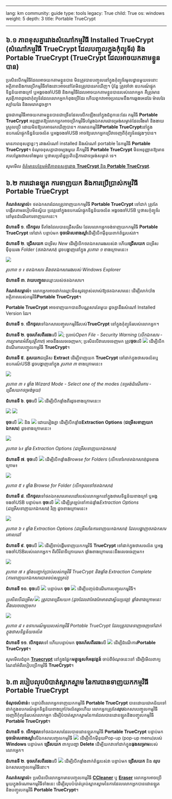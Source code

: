 

---

lang: km
community: guide
type: tools
legacy: True
child: True
os: windows
weight: 5
depth: 3
title: Portable TrueCrypt

---

## ៦.១ ភាពខុសគ្នារវាងសំណៅកម្មវិធី Installed TrueCrypt (សំណៅកម្មវិធី TrueCrypt ដែលបញ្ចូលក្នុងកុំព្យូទ័រ)  និង Portable TrueCrypt (TrueCrypt ដែលអាចយកតាមខ្លួនបាន) ##

ប្រសិនបើកម្មវិធីដែលអាចយកតាមខ្លួនបាន មិនត្រូវបានបញ្ចូលនៅក្នុងកុំព្យូទ័រមូលដ្ឋានមួយទេនោះ អត្ថិភាពនិងការប្រើកម្មវិធីទាំងនោះអាចនៅតែមិនត្រូវបានរកឃើញ។ ប៉ុន្តែ ត្រូវចាំថា ឧបករណ៍ផ្ទុកទិន្នន័យខាងក្រៅ ឬអង្គចងចាំUSB និងកម្មវិធីដែលអាចយកតាមខ្លួនបានរបស់លោកអ្នក គឺត្រូវមានសុវត្ថិភាពដូចជាកុំព្យូទ័រដែលលោកអ្នកកំពុងប្រើដែរ ហើយពួកវាអាចប្រឈមនឹងការឆ្លងអេដវែរ ម៉ាលវែរ ស្ប៉ាយវែរ និងមេរោគដូចគ្នា។

ដូចជាកម្មវិធីអាចយកតាមខ្លួនបានជាច្រើនដែលលើកឡើងនៅក្នុងជំពូកនេះដែរ កម្មវិធី **Portable TrueCrypt** អនុញ្ញាតឱ្យលោកអ្នកអាចប្រើកម្មវិធីបម្លែងឯកសារជាទម្រង់សម្ងាត់ដែលរឹងមាំ និងងាយស្រួលប្រើ ដោយមិនឱ្យគេអាចរកឃើញបាន។       ការមានកម្មវិធី**Portable TrueCrypt**នៅក្នុងឧបករណ៍ផ្ទុកទិន្នន័យចល័ត ឬអង្គចងចាំUSB អាចឱ្យលោកអ្នកប្រើវាចេញពីកុំព្យូទ័រផ្សេងៗបាន។

មានភាពខុសគ្នាខ្លះៗ រវាងសំណៅ installed និងសំណៅ portable នៃកម្មវិធី **Portable TrueCrypt**។ ចំណុចខុសគ្នាជាចម្បងមួយ គឺកម្មវិធី **Portable TrueCrypt** មិនអនុញ្ញាតឱ្យមានការបម្លែងថាសទាំងមូល ឬថាសប្រព័ន្ធប្រតិបត្តិការជាទម្រង់សម្ងាត់   ទេ។

សូមមើល [ព័ត៌មានបន្ថែមអំពីភាពខុសគ្នារវាង **TrueCrypt** និង **Portable TrueCrypt**](http://andryou.com/truecrypt/docs/truecrypt-portable.php).

## ៦.២ ការដោនឡូត ការទាញយក និងការប្រើប្រាស់កម្មវិធី Portable TrueCrypt ##

**កំណត់សម្គាល់**៖ ថតឯកសារដែលត្រូវទាញយកកម្មវិធី **Portable TrueCrypt** ទៅដាក់ ត្រូវតែបង្កើតតាមរបៀបមិនស្វ័យ   ប្រវត្តនៅក្នុងឧបករណ៍ផ្ទុកទិន្នន័យចល័ត អង្គចងចាំUSB ឬថាសកុំព្យូទ័រ នៅមុនដំណើរការទាញយកនេះ។

**ជំហានទី ១**. **បើកចូល** ទីតាំងដែលបានជ្រើសរើស ដែលលោកអ្នកចង់ទាញយកកម្មវិធី **Portable TrueCrypt** ទៅដាក់ បន្ទាប់មក **ចុចម៉ោសខាងស្តាំ**ដើម្បីបើកម៉ឺនុយពាក់ព័ន្ធរបស់វា។

**ជំហានទី ២**. **ជ្រើសយក** ជម្រើស *New* ដើម្បីបើកថតឯកសាររងរបស់វា ហើយ**ជ្រើសយក** ជម្រើសម៉ឺនុយរង *Folder* (*ថតឯកសារ*) ដូចបង្ហាញនៅក្នុង *រូបភាព ១* ខាងក្រោមនេះ៖

![](/sbox/screen/truecryptportable-en/01.png)

*រូបភាព ១ ៖ ថតឯកសារ និងថតឯកសាររងរបស់ Windows Explorer*

**ជំហានទី ៣**. **វាយបញ្ចូល**ឈ្មោះរបស់ថតឯកសារ។

**កំណត់សម្គាល់**៖ លោកអ្នកអាចដាក់ឈ្មោះមិនសូវច្បាស់លាស់ឱ្យថតឯកសារនេះ ដើម្បីលាក់បាំងអត្ថិភាពរបស់កម្មវិធី**Portable TrueCrypt**។

**Portable TrueCrypt** អាចទាញយកបានពីបណ្ណសារតែមួយ ដូចគ្នានឹងសំណៅ Installed Version ដែរ។

**ជំហានទី ១**.  **បើកចូល**ទៅឯកសារបញ្ចូលកម្មវិធីរបស់**TrueCrypt** នៅក្នុងកុំព្យូទ័ររបស់លោកអ្នក។

**ជំហានទី ២**. **ចុចរហ័សពីរដង**លើ ![](/sbox/screen/truecryptportable-en/06.png); ប្រអប់*Open File - Security Warning* (*បើកឯកសារ - ការព្រមានអំពីសុវត្ថិភាព*) អាចនឹងលេចចេញមក; ប្រសិនបើវាលេចចេញមក ត្រូវ**ចុច**លើ ![](/sbox/screen/truecryptportable-en/08c.png) ដើម្បីបើកដំណើរការបញ្ចូលកម្មវិធី **TrueCrypt**។
 
**ជំហានទី ៥**. **គូសយក**ជម្រើស **Extract** ដើម្បីទាញយក **TrueCrypt** ទៅដាក់ក្នុងថាសចល័តឬឧបករណ៍USB ដូចបង្ហាញនៅក្នុង *រូបភាព ៣* ខាងក្រោមនេះ៖

![](/sbox/screen/truecryptportable-en/08.png)

*រូបភាព ៣ ៖ ផ្ទាំង Wizard Mode - Select one of the modes (ទម្រង់ដំណើរការ - ជ្រើសយកទម្រង់មួយ)*

**ជំហានទី ៦**. **ចុច**លើ ![](/sbox/screen/truecryptportable-en/09.png) ដើម្បីបើកផ្ទាំងពីរដូចខាងក្រោមនេះ៖

![](/sbox/screen/truecryptportable-en/08a.png)
![](/sbox/screen/truecryptportable-en/08b.png)

**ចុច**លើ ![](/sbox/screen/truecryptportable-en/17.png) និង ![](/sbox/screen/truecryptportable-en/08c.png) ដោយរៀងគ្នា ដើម្បីបើកផ្ទាំង**Extraction Options** (**ជម្រើសទាញយកឯកសារ**) ដូចខាងក្រោមនេះ៖ 

![](/sbox/screen/truecryptportable-en/10.png)

*រូបភាព ៤៖ ផ្ទាំង Extraction Options (ជម្រើសទាញយកឯកសារ)*

**ជំហានទី ៧**. **ចុច**លើ ![](/sbox/screen/truecryptportable-en/11.png) ដើម្បីបើកផ្ទាំង*Browse for Folders* (*បើកទៅរកថតឯកសារ*)ដូចខាងក្រោម៖

![](/sbox/screen/truecryptportable-en/12.png)

*រូបភាព ៥ ៖ ផ្ទាំង Browse for Folder (បើកចូលទៅថតឯកសារ)*

**ជំហានទី ៨**. **បើកចូល**ទៅថតឯកសារគោលដៅរបស់លោកអ្នកនៅក្នុងថាសទិន្នន័យខាងក្រៅ ឬអង្គចងចាំUSB បន្ទាប់មក **ចុច**លើ ![](/sbox/screen/truecryptportable-en/17.png) ដើម្បីត្រឡប់ទៅកាន់ផ្ទាំង*Extraction Options* (*ជម្រើសទាញយកឯកសារ*) វិញ ដូចខាងក្រោមនេះ៖ 

![](/sbox/screen/truecryptportable-en/14.png)

*រូបភាព ៦ ៖ ផ្ទាំង Extraction Options (ជម្រើសនៃការទាញយកឯកសារ) ដែលបង្ហាញថតឯកសារគោលដៅ*

**ជំហានទី ៩**. **ចុច**លើ ![](/sbox/screen/truecryptportable-en/13.png) ដើម្បីចាប់ផ្តើមទាញយកកម្មវិធី **TrueCrypt** ទៅដាក់ក្នុងថាសចល័ត ឬអង្គចងចាំUSBរបស់លោកអ្នក។ ពីរបីវិនាទីក្រោយមក ផ្ទាំងខាងក្រោមនេះនឹងលេចចេញមក៖

![](/sbox/screen/truecryptportable-en/16.png)

*រូបភាព ៧ ៖ ផ្ទាំងបញ្ជាក់ប្រាប់របស់កម្មវិធី TrueCrypt និងផ្ទាំង Extraction Complete (ការទាញយកឯកសារបានចប់សព្វគ្រប់)*

**ជំហានទី ១០**. **ចុច**លើ ![](/sbox/screen/truecryptportable-en/17.png) បន្ទាប់មក **ចុច** ![](/sbox/screen/truecryptportable-en/18.png) ដើម្បីបញ្ចប់ដំណើរការបញ្ចូលកម្មវិធី។

*ប្រសិនបើជម្រើស ![](/sbox/screen/truecryptportable-en/19.png) ត្រូវបានជ្រើសយក (ដូចដែលវាតែងតែមានជាស្វ័យប្រវត្ត) ផ្ទាំងខាងក្រោមនេះ នឹងលេចចេញមក៖*

![](/sbox/screen/truecryptportable-en/20.png)

*រូបភាព ៨ ៖ ឧទាហរណ៍មួយរបស់កម្មវិធី Portable TrueCrypt ដែលត្រូវបានទាញចេញទៅដាក់ក្នុងថាសទិន្នន័យចល័ត*

**ជំហានទី ១១**. **បើកចូល**ទៅ ហើយបន្ទាប់មក **ចុចរហ័សពីរដង**លើ ![](/sbox/screen/truecryptportable-en/21.png) ដើម្បីដំណើការ**Portable TrueCrypt**។

សូមមើលជំពូក [**Truecrypt**](/km/truecrypt_main) នៅក្នុងផ្នែក**មគ្គុទ្ទេសក៍អនុវត្តន៍** ចាប់ពីចំណុចនេះទៅ ដើម្បីមើលពាក្យណែនាំអំពីរបៀបប្រើកម្មវិធី **TrueCrypt**។ 

## ៦.៣ របៀបលុបបំបាត់ស្លាកស្នាម នៃការបានទាញយកកម្មវិធី Portable TrueCrypt ##

**ចំណុចសំខាន់**៖ បន្ទាប់ពីលោកអ្នកទាញយកកម្មវិធី **Portable TrueCrypt** បានដោយជោគជ័យទៅដាក់ក្នុងឧបករណ៍ផ្ទុកទិន្នន័យខាងក្រៅ/ចល័តរួចហើយ លោកអ្នកត្រូវតែ**លុប**ឯកសារបញ្ចូលកម្មវិធីចេញពីកុំព្យូទ័ររបស់លោកអ្នក ដើម្បីបំបាត់ស្លាកស្នាមនៃការដែលបានដោនឡូតនិងបញ្ចូលកម្មវិធី **Portable TrueCrypt**។

**ជំហានទី ១**. **បើកចូល**ទៅថតឯកសារដែលបានដោនឡូតកម្មវិធី **Portable TrueCrypt** បន្ទាប់មក **ចុចម៉ោសខាងស្តាំ**លើឯកសារបញ្ចូលកម្មវិធី ![](/sbox/screen/truecryptportable-en/06.png) ដើម្បីបើកម៉ឺនុយPop-up (pop-up menu)របស់ **Windows**  បន្ទាប់មក **ជ្រើសយក** ពាក្យបញ្ជា **Delete** ដើម្បីយកវាទៅដាក់ក្នុង**ធុងសម្រាម**របស់លោកអ្នក។

**ជំហានទី ២**. **ចុចរហ័សពីរដង**លើ ![](/sbox/screen/truecryptportable-en/23.png) ដើម្បីបើកផ្ទាំងពាក់ព័ន្ធរបស់វា  បន្ទាប់មក **ជ្រើសយក** និង **លុប** ឯកសារបញ្ចូលកម្មវិធីនោះ។

**កំណត់សម្គាល់**៖ ប្រសិនបើលោកអ្នកមានបញ្ចូលកម្មវិធី [**CCleaner**](/km/ccleaner_main) ឬ [**Eraser**](/km/eraser_main) លោកអ្នកអាចប្រើមួយក្នុងចំណោមកម្មវិធីទាំងនេះ ដើម្បីលុបបំបាត់គ្រប់ស្លាកស្នាមនៃការដែលលោកអ្នកបានដោនឡូត និងបញ្ចូលកម្មវិធី **Portable TrueCrypt**។



